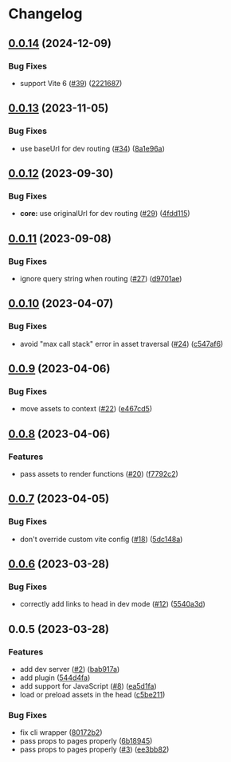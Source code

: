 # Changelog

## [0.0.14](https://github.com/ascorbic/impala/compare/core-v0.0.13...core-v0.0.14) (2024-12-09)


### Bug Fixes

* support Vite 6 ([#39](https://github.com/ascorbic/impala/issues/39)) ([2221687](https://github.com/ascorbic/impala/commit/2221687544d533570f86b25848cf86d80b34f08d))

## [0.0.13](https://github.com/ascorbic/impala/compare/core-v0.0.12...core-v0.0.13) (2023-11-05)


### Bug Fixes

* use baseUrl for dev routing ([#34](https://github.com/ascorbic/impala/issues/34)) ([8a1e96a](https://github.com/ascorbic/impala/commit/8a1e96a38077bbf93327fd978d35e532f25a90c9))

## [0.0.12](https://github.com/ascorbic/impala/compare/core-v0.0.11...core-v0.0.12) (2023-09-30)


### Bug Fixes

* **core:** use originalUrl for dev routing ([#29](https://github.com/ascorbic/impala/issues/29)) ([4fdd115](https://github.com/ascorbic/impala/commit/4fdd115a1c8c564ee144ce7a16895b9c6dd92636))

## [0.0.11](https://github.com/ascorbic/impala/compare/core-v0.0.10...core-v0.0.11) (2023-09-08)


### Bug Fixes

* ignore query string when routing ([#27](https://github.com/ascorbic/impala/issues/27)) ([d9701ae](https://github.com/ascorbic/impala/commit/d9701ae17393644fe5d5dae489760497777b77c1))

## [0.0.10](https://github.com/ascorbic/impala/compare/core-v0.0.9...core-v0.0.10) (2023-04-07)


### Bug Fixes

* avoid "max call stack" error in asset traversal ([#24](https://github.com/ascorbic/impala/issues/24)) ([c547af6](https://github.com/ascorbic/impala/commit/c547af64f1a810a3a9b26a23fd6f951bddc29f67))

## [0.0.9](https://github.com/ascorbic/impala/compare/core-v0.0.8...core-v0.0.9) (2023-04-06)


### Bug Fixes

* move assets to context ([#22](https://github.com/ascorbic/impala/issues/22)) ([e467cd5](https://github.com/ascorbic/impala/commit/e467cd53e3eab89f56c3a694b8f31fa2a5478272))

## [0.0.8](https://github.com/ascorbic/impala/compare/core-v0.0.7...core-v0.0.8) (2023-04-06)


### Features

* pass assets to render functions ([#20](https://github.com/ascorbic/impala/issues/20)) ([f7792c2](https://github.com/ascorbic/impala/commit/f7792c2a426357b1d16993b878589e638ec68df8))

## [0.0.7](https://github.com/ascorbic/impala/compare/core-v0.0.6...core-v0.0.7) (2023-04-05)


### Bug Fixes

* don't override custom vite config ([#18](https://github.com/ascorbic/impala/issues/18)) ([5dc148a](https://github.com/ascorbic/impala/commit/5dc148aba2575e11fd83d2730d14d0c8ad9fb926))

## [0.0.6](https://github.com/ascorbic/impala/compare/core-v0.0.5...core-v0.0.6) (2023-03-28)


### Bug Fixes

* correctly add links to head in dev mode ([#12](https://github.com/ascorbic/impala/issues/12)) ([5540a3d](https://github.com/ascorbic/impala/commit/5540a3d54edb608bba33e4023650e3eef63e3493))

## 0.0.5 (2023-03-28)


### Features

* add dev server ([#2](https://github.com/ascorbic/impala/issues/2)) ([bab917a](https://github.com/ascorbic/impala/commit/bab917a28df70d9df691f7d1db61bf6e140b7acb))
* add plugin ([544d4fa](https://github.com/ascorbic/impala/commit/544d4fa27d8e5eac8eb2858c8900c8cc7ce44755))
* add support for JavaScript ([#8](https://github.com/ascorbic/impala/issues/8)) ([ea5d1fa](https://github.com/ascorbic/impala/commit/ea5d1fa59623ae70c3ead2b58d5076e5d6605c74))
* load or preload assets in the head ([c5be211](https://github.com/ascorbic/impala/commit/c5be211614a712893e4a9c356850623683bf964d))


### Bug Fixes

* fix cli wrapper ([80172b2](https://github.com/ascorbic/impala/commit/80172b2cdc146ae2b248b79f20eb4cd98ea89b40))
* pass props to pages properly ([6b18945](https://github.com/ascorbic/impala/commit/6b189453d821ad85fdf828f5d270c754fecb0b26))
* pass props to pages properly ([#3](https://github.com/ascorbic/impala/issues/3)) ([ee3bb82](https://github.com/ascorbic/impala/commit/ee3bb8279987dcdd0655ef02a53bad883ee3413a))
